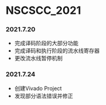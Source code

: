 # NSCSCC_2021

### 2021.7.20
* 完成译码阶段的大部分功能
* 完成译码和执行阶段的流水线寄存器
* 更改流水线暂停机制

### 2021.7.24
* 创建Vivado Project
* 发现部分语法错误并修正
